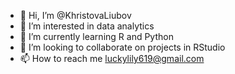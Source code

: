 - 👋 Hi, I’m @KhristovaLiubov
- 👀 I’m interested in data analytics
- 🌱 I’m currently learning R and Python
- 💞️ I’m looking to collaborate on projects in RStudio
- 📫 How to reach me luckylily619@gmail.com

<!---
KhristovaLiubov/KhristovaLiubov is a ✨ special ✨ repository because its `README.md` (this file) appears on your GitHub profile.
You can click the Preview link to take a look at your changes.
--->
